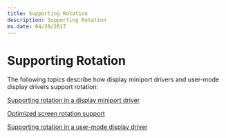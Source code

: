 ```yaml
---
title: Supporting Rotation
description: Supporting Rotation
ms.date: 04/20/2017
---
```


# Supporting Rotation

The following topics describe how display miniport drivers and user-mode display drivers support rotation:

[Supporting rotation in a display miniport driver](supporting-rotation-in-a-display-miniport-driver.md)

[Optimized screen rotation support](optimized-screen-rotation-support.md)

[Supporting rotation in a user-mode display driver](supporting-rotation-in-a-user-mode-display-driver.md)
